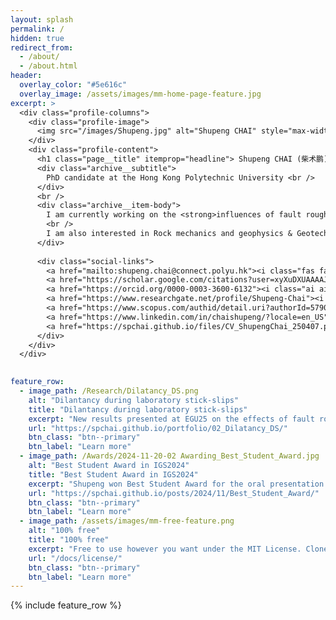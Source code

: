 ```yaml
---
layout: splash
permalink: /
hidden: true
redirect_from: 
  - /about/
  - /about.html
header:
  overlay_color: "#5e616c"
  overlay_image: /assets/images/mm-home-page-feature.jpg
excerpt: >
  <div class="profile-columns">
    <div class="profile-image">
      <img src="/images/Shupeng.jpg" alt="Shupeng CHAI" style="max-width: 300px; border-radius: 50%;" >
    </div>
    <div class="profile-content">
      <h1 class="page__title" itemprop="headline"> Shupeng CHAI (柴术鹏) </h1>
      <div class="archive__subtitle">
        PhD candidate at the Hong Kong Polytechnic University <br /> 
      </div>
      <br /> 
      <div class="archive__item-body">
        I am currently working on the <strong>influences of fault roughness on rupture dynamics and stick-slip behavior</strong> through integrated <strong>laboratory experiments</strong> and <strong>numerical simulations</strong>  <br /> 
        <br />
        I am also interested in Rock mechanics and geophysics & Geotechnical engineering & Planetary Geomechanics & Mining backfill.
      </div>      
            
      <div class="social-links">
        <a href="mailto:shupeng.chai@connect.polyu.hk"><i class="fas fa-fw fa-envelope icon-pad-right" aria-hidden="true"></i></a>
        <a href="https://scholar.google.com/citations?user=xyXuDXUAAAAJ&hl=en"><i class="ai ai-google-scholar icon-pad-right"></i></a>
        <a href="https://orcid.org/0000-0003-3600-6132"><i class="ai ai-orcid ai-fw icon-pad-right"></i></a>
        <a href="https://www.researchgate.net/profile/Shupeng-Chai"><i class="ai ai-researchgate ai-fw icon-pad-right" aria-hidden="true"></i></a>
        <a href="https://www.scopus.com/authid/detail.uri?authorId=57908582600"><i class="ai ai-scopus ai-fw icon-pad-right"></i></a>
        <a href="https://www.linkedin.com/in/chaishupeng/?locale=en_US"><i class="fab fa-fw fa-linkedin icon-pad-right" aria-hidden="true"></i></a>
        <a href="https://spchai.github.io/files/CV_ShupengChai_250407.pdf"><i class="fa-solid fa-file icon-pad-right" aria-hidden="true"></i></a>
      </div>
    </div>
  </div>

  
feature_row:
  - image_path: /Research/Dilatancy_DS.png
    alt: "Dilantancy during laboratory stick-slips"
    title: "Dilantancy during laboratory stick-slips"
    excerpt: "New results presented at EGU25 on the effects of fault roughness on dilatancy behavior observed from controlled laboratory experiments"
    url: "https://spchai.github.io/portfolio/02_Dilatancy_DS/"
    btn_class: "btn--primary"
    btn_label: "Learn more"
  - image_path: /Awards/2024-11-20-02 Awarding_Best_Student_Award.jpg
    alt: "Best Student Award in IGS2024"
    title: "Best Student Award in IGS2024"
    excerpt: "Shupeng won Best Student Award for the oral presentation entitled New insights into stress conditions on rock discontinuities in laboratory shear tests in the <em>2024 International Geomechanics</em> Conference"
    url: "https://spchai.github.io/posts/2024/11/Best_Student_Award/"
    btn_class: "btn--primary"
    btn_label: "Learn more"
  - image_path: /assets/images/mm-free-feature.png
    alt: "100% free"
    title: "100% free"
    excerpt: "Free to use however you want under the MIT License. Clone it, fork it, customize it... whatever!"
    url: "/docs/license/"
    btn_class: "btn--primary"
    btn_label: "Learn more"      
---
```


{% include feature_row %}

<!-- <small><a href="https://github.com/mmistakes/minimal-mistakes/releases/tag/4.27.1">Latest release v4.27.1</a></small> -->

